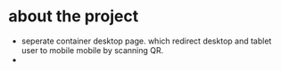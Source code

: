 # about the project

- seperate container desktop page. which redirect desktop and tablet user to mobile mobile by scanning QR.
- 
